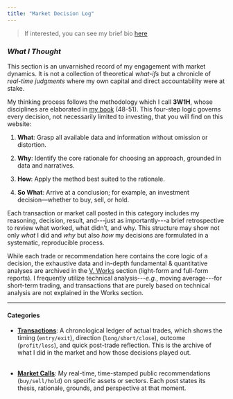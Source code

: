 ```yaml
---
title: "Market Decision Log"
---
```

> If interested, you can see my brief bio [here](https://snowballassociates.com/profile)

*<h3> What I Thought </h3>*

This section is an unvarnished record of my engagement with market dynamics. It is not a collection of theoretical *what-ifs* but a chronicle of *real-time judgments* where my own capital and direct accountability were at stake.

My thinking process follows the methodology which I call **3W1H**, whose disciplines are elaborated in [my book][ref1] (48-51). This four-step logic governs every decision, not necessarily limited to investing, that you will find on this website:

1. **What**: Grasp all available data and information without omission or distortion.

2. **Why**: Identify the core rationale for choosing an approach, grounded in data and narratives.

3. **How**: Apply the method best suited to the rationale.

4. **So What**: Arrive at a conclusion; for example, an investment decision―whether to buy, sell, or hold.

Each transaction or market call posted in this category includes my reasoning, decision, result, and---just as importantly---a brief retrospective to review what worked, what didn’t, and why. This structure may show not only *what* I did and *why* but also *how* my decisions are formulated in a systematic, reproducible process.

While each trade or recommendation here contains the core logic of a decision, the exhaustive data and in-depth fundamental & quantitative analyses are archived in the [V. Works][ref2] section (light-form and full-form reports). I frequently utilize technical analysis---*e.g.*, moving average---for short-term trading, and transactions that are purely based on technical analysis are not explained in the Works section.

---
#### Categories

- **[Transactions][ref3]**: A chronological ledger of actual trades, which shows the timing (`entry/exit`), direction (`long/short/close`), outcome (`profit/loss`), and quick post-trade reflection. This is the archive of what I did in the market and how those decisions played out. <br><br>

- **[Market Calls][ref4]**: My real-time, time-stamped public recommendations (`buy/sell/hold`) on specific assets or sectors. Each post states its thesis, rationale, grounds, and perspective at that moment.



[ref1]: https://www.aladin.co.kr/shop/wproduct.aspx?ItemId=285116786
[ref2]: https://snowballassociates.com/works/
[ref3]: https://snowballassociates.com/market_decision_log/transactions/
[ref4]: https://snowballassociates.com/market_decision_log/calls/